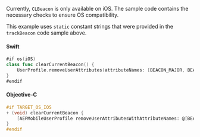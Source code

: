 Currently, `CLBeacon` is only available on iOS. The sample code contains the necessary checks to ensure OS compatibility.

This example uses `static` constant strings that were provided in the `trackBeacon` code sample above.

#### Swift

```swift
#if os(iOS)
class func clearCurrentBeacon() {
    UserProfile.removeUserAttributes(attributeNames: [BEACON_MAJOR, BEACON_MINOR, BEACON_UUID, BEACON_PROXIMITY])
}
#endif
```

#### Objective-C

```objectivec
#if TARGET_OS_IOS
+ (void) clearCurrentBeacon {
    [AEPMobileUserProfile removeUserAttributesWithAttributeNames: @[BEACON_MAJOR, BEACON_MINOR, BEACON_UUID, BEACON_PROXIMITY]];
}
#endif
```
